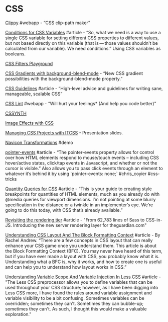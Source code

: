 # CSS

[Clippy](http://bennettfeely.com/clippy/) \#webapp - “CSS clip-path maker”

[Conditions for CSS Variables](http://kizu.ru/en/fun/conditions-for-css-variables/) \#article - “So, what we need is a way to use a sin­gle CSS vari­able for set­ting dif­fer­ent CSS prop­er­ties to dif­fer­ent val­ues, but not based di­rectly on this vari­able \(that is — those val­ues shouldn't be cal­cu­lated from our vari­able\). We need con­di­tions.” Using CSS variables as booleans.

[CSS Filters Playground](http://bennettfeely.com/filters/)

[CSS Gradients with background-blend-mode](http://bennettfeely.com/gradients/) - “New CSS gradient possibilities with the background-blend-mode property.”

[CSS Guidelines](https://cssguidelin.es) \#article - “High-level advice and guidelines for writing sane, manageable, scalable CSS”

[CSS Lint](http://csslint.net/) \#webapp - “Will hurt your feelings\* \(And help you code better\)”

[CSSYNTH](http://bennettfeely.com/cssynth/)

[Image Effects with CSS](https://bennettfeely.com/image-effects/)

[Managing CSS Projects with ITCSS](https://speakerdeck.com/dafed/managing-css-projects-with-itcss) - Presentation slides.

[Navicon Transformations](https://codepen.io/bennettfeely/pen/twbyA) \#demo

[pointer-events](https://css-tricks.com/almanac/properties/p/pointer-events/) \#article - “The pointer-events property allows for control over how HTML elements respond to mouse/touch events – including CSS hover/active states, click/tap events in Javascript, and whether or not the cursor is visible.” Also allows you to pass click events through an element to whatever it’s behind it by using \`pointer-events: none;\` \#chris\_coyier \#css-tricks

[Quantity Queries for CSS](http://alistapart.com/article/quantity-queries-for-css) \#article - “This is your guide to creating style breakpoints for quantities of HTML elements, much as you already do with @media queries for viewport dimensions. I’m not pointing at some blurry specification in the distance or a twinkle in an implementer’s eye. We’re going to do this today, with CSS that’s already available.”

[Revisiting the rendering tier](https://www.theguardian.com/info/2019/apr/04/revisiting-the-rendering-tier) \#article - "From 62,783 lines of Sass to CSS-in-JS. Introducing the new server rendering layer for theguardian.com"

[Understanding CSS Layout And The Block Formatting Context](https://www.smashingmagazine.com/2017/12/understanding-css-layout-block-formatting-context/) \#article - By Rachel Andrew. “There are a few concepts in CSS layout that can really enhance your CSS game once you understand them. This article is about the Block Formatting Context \(BFC\). You may never have heard of this term, but if you have ever made a layout with CSS, you probably know what it is. Understanding what a BFC is, why it works, and how to create one is useful and can help you to understand how layout works in CSS.”

[Understanding Variable Scope And Variable Injection In Less CSS](https://www.bennadel.com/blog/2642-understanding-variable-scope-and-variable-injection-in-less-css.htm) \#article - "The Less CSS preprocessor allows you to define variables that can be used throughout your CSS structure; however, as I have been digging into Less CSS more, I have found the rules around variable assignment and variable visibility to be a bit confusing. Sometimes variables can be overridden; sometimes they can't. Sometimes they can bubble-up; sometimes they can't. As such, I thought this would make a valuable exploration."

